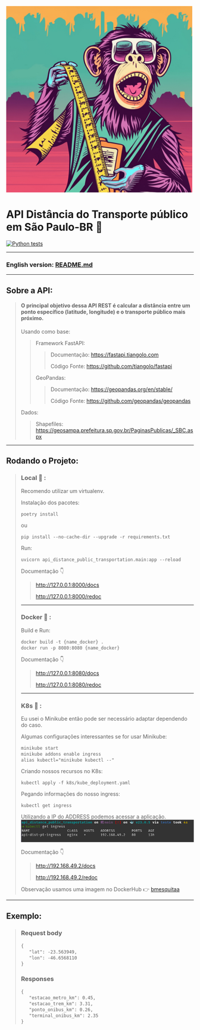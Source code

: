
<img src="api_distance_public_transportation.jpeg" width="500">

# API Distância do Transporte público em São Paulo-BR 🚌

[![Python tests](https://github.com/BrunoMesquitaa/api_distance_public_transportation/actions/workflows/pytest.yml/badge.svg)](https://github.com/BrunoMesquitaa/api_distance_public_transportation/actions/workflows/pytest.yml)

---

### **English version**: <a target="_blank" href="https://github.com/BrunoMesquitaa/api_distance_public_transportation/blob/main/README-eng.md">README.md</a>

---
## Sobre a API:
> #### O principal objetivo dessa API REST é calcular a distância entre um ponto específico (latitude, longitude) e o transporte público mais próximo.
>
> Usando como base: 
>
>> Framework FastAPI:
>>> Documentação: https://fastapi.tiangolo.com
>>>
>>> Código Fonte: https://github.com/tiangolo/fastapi
>>
>> GeoPandas:
>>> Documentação: https://geopandas.org/en/stable/
>>>
>>> Código Fonte: https://github.com/geopandas/geopandas
>
> Dados:
>
>> Shapefiles: https://geosampa.prefeitura.sp.gov.br/PaginasPublicas/_SBC.aspx

---

## Rodando o Projeto:
> ### Local 🥉 :
>
> Recomendo utilizar um virtualenv.
>
> Instalação dos pacotes:
>```console
> poetry install
> ```
> ou
>```console
> pip install --no-cache-dir --upgrade -r requirements.txt
> ```
>
> Run:
> ```console
> uvicorn api_distance_public_transportation.main:app --reload
> ```
> 
> Documentação 👇
>> http://127.0.0.1:8000/docs
>>
>> http://127.0.0.1:8000/redoc
>
> ---
> 
> ### Docker 🥈 :
>
> Build e Run:
> ```console
> docker build -t {name_docker} .
> docker run -p 8080:8080 {name_docker}
> ```
> Documentação 👇
>> http://127.0.0.1:8080/docs
>>
>> http://127.0.0.1:8080/redoc
>
> ---
> 
> ### K8s 🥇 :
> Eu usei o Minikube então pode ser necessário adaptar dependendo do caso.
>
> Algumas configurações interessantes se for usar Minikube:
> ```console
> minikube start
> minikube addons enable ingress
> alias kubectl="minikube kubectl --"
> ```
> Criando nossos recursos no K8s:
> ```console
> kubectl apply -f k8s/kube_deployment.yaml
> ```
> Pegando informações do nosso ingress:
> ```console
> kubectl get ingress
> ```
> 
> Utilizando a IP do ADDRESS podemos acessar a aplicação.
> ![get ingress](images/ingress.png)
>
> Documentação 👇
>> http://192.168.49.2/docs
>>
>> http://192.168.49.2/redoc
>
> Observação usamos uma imagem no DockerHub 👉 <a target="_blank" href="https://hub.docker.com/repository/docker/bmesquitaa/api_distance_public_transportation/general">bmesquitaa</a>

---

## Exemplo:
> ### Request body
> ```console
> {
>    "lat": -23.563949,
>    "lon": -46.6568110
> }
> ```
> ### Responses
> ```console
> {
>    "estacao_metro_km": 0.45,
>    "estacao_trem_km": 3.31,
>    "ponto_onibus_km": 0.26,
>    "terminal_onibus_km": 2.35
> }
> ```
